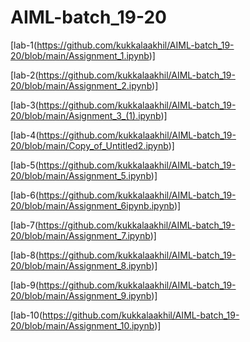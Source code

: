 # AIML-batch_19-20

[lab-1(https://github.com/kukkalaakhil/AIML-batch_19-20/blob/main/Assignment_1.ipynb)]

[lab-2(https://github.com/kukkalaakhil/AIML-batch_19-20/blob/main/Assignment_2.ipynb)]

[lab-3(https://github.com/kukkalaakhil/AIML-batch_19-20/blob/main/Asignment_3_(1).ipynb)]

[lab-4(https://github.com/kukkalaakhil/AIML-batch_19-20/blob/main/Copy_of_Untitled2.ipynb)]

[lab-5(https://github.com/kukkalaakhil/AIML-batch_19-20/blob/main/Assignment_5.ipynb)]

[lab-6(https://github.com/kukkalaakhil/AIML-batch_19-20/blob/main/Assignment_6ipynb.ipynb)]

[lab-7(https://github.com/kukkalaakhil/AIML-batch_19-20/blob/main/Assignment_7.ipynb)]

[lab-8(https://github.com/kukkalaakhil/AIML-batch_19-20/blob/main/Assignment_8.ipynb)]

[lab-9(https://github.com/kukkalaakhil/AIML-batch_19-20/blob/main/Assignment_9.ipynb)]

[lab-10(https://github.com/kukkalaakhil/AIML-batch_19-20/blob/main/Assignment_10.ipynb)]
